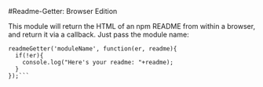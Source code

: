 #Readme-Getter: Browser Edition

This module will return the HTML of an npm README from within a browser, and return it via a callback.  Just pass the module name:

```var readmeGetter = require('readme-getter');
readmeGetter('moduleName', function(er, readme){
  if(!er){
    console.log("Here's your readme: "+readme);
  }
});```